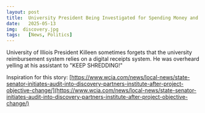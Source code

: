 ```yaml
---
layout: post
title:  University President Being Investigated for Spending Money and Shredding Receipts
date:   2025-05-13
img:  discovery.jpg
tags:   [News, Politics]
---
```


University of Illiois President Killeen sometimes forgets that the university reimbursement system relies on a digital receipts system. He was overheard yelling at his assistant to "KEEP SHREDDING!"

Inspiration for this story: [https://www.wcia.com/news/local-news/state-senator-initiates-audit-into-discovery-partners-institute-after-project-objective-change/](https://www.wcia.com/news/local-news/state-senator-initiates-audit-into-discovery-partners-institute-after-project-objective-change/)



